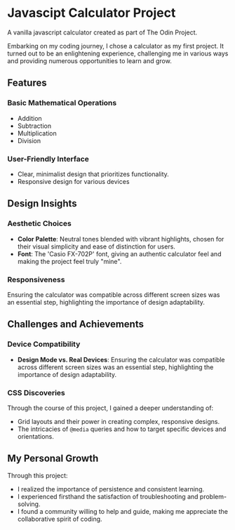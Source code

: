 # Javascipt Calculator Project
A vanilla javascript calculator created as part of The Odin Project.

Embarking on my coding journey, I chose a calculator as my first project. It turned out to be an enlightening experience, challenging me in various ways and providing numerous opportunities to learn and grow.

## Features

### Basic Mathematical Operations
- Addition
- Subtraction
- Multiplication
- Division

### User-Friendly Interface
- Clear, minimalist design that prioritizes functionality.
- Responsive design for various devices

## Design Insights

### Aesthetic Choices
- **Color Palette**: Neutral tones blended with vibrant highlights, chosen for their visual simplicity and ease of distinction for users.
- **Font**: The 'Casio FX-702P' font, giving an authentic calculator feel and making the project feel truly "mine".

### Responsiveness
Ensuring the calculator was compatible across different screen sizes was an essential step, highlighting the importance of design adaptability.

## Challenges and Achievements

### Device Compatibility
- **Design Mode vs. Real Devices**: Ensuring the calculator was compatible across different screen sizes was an essential step, highlighting the importance of design adaptability.

### CSS Discoveries
Through the course of this project, I gained a deeper understanding of:
- Grid layouts and their power in creating complex, responsive designs.
- The intricacies of `@media` queries and how to target specific devices and orientations.

## My Personal Growth

Through this project:

- I realized the importance of persistence and consistent learning.
- I experienced firsthand the satisfaction of troubleshooting and problem-solving.
- I found a community willing to help and guide, making me appreciate the collaborative spirit of coding.
